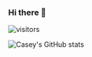 ### Hi there 👋

![visitors](https://visitor-badge.glitch.me/badge?page_id=cvega.cvega&left_color=green&right_color=red)

![Casey's GitHub stats](https://github-readme-stats.vercel.app/api?username=cvega&show_icons=true&theme=dracula)

<!--
**cvega/cvega** is a ✨ _special_ ✨ repository because its `README.md` (this file) appears on your GitHub profile.

Here are some ideas to get you started:

- 🔭 I’m currently working on ...
- 🌱 I’m currently learning ...
- 👯 I’m looking to collaborate on ...
- 🤔 I’m looking for help with ...
- 💬 Ask me about ...
- 📫 How to reach me: ...
- 😄 Pronouns: ...
- ⚡ Fun fact: ...
-->
